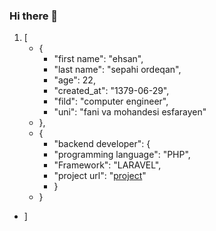 ### Hi there 👋

1. [
   - {
     - "first name": "ehsan",
     - "last name": "sepahi ordeqan",
     - "age": 22,
     - "created_at": "1379-06-29",
     - "fild": "computer engineer",
     - "uni": "fani va mohandesi esfarayen"
   - },
   - {
     - "backend developer": {
      - "programming language": "PHP",
      - "Framework": "LARAVEL",
      - "project url": "[project](https://ehsansepahi.online)"
      - }
   - }
 - ]


<!--
**ehsanSepahi/ehsanSepahi** is a ✨ _special_ ✨ repository because its `README.md` (this file) appears on your GitHub profile.

Here are some ideas to get you started:

- 🔭 I’m currently working on ...
- 🌱 I’m currently learning ...
- 👯 I’m looking to collaborate on ...
- 🤔 I’m looking for help with ...
- 💬 Ask me about ...
- 📫 How to reach me: ...
- 😄 Pronouns: ...
- ⚡ Fun fact: ...
-->
